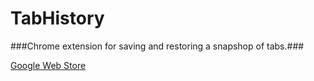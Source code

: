 TabHistory
==========

###Chrome extension for saving and restoring a snapshop of tabs.###

[Google Web Store](https://chrome.google.com/webstore/detail/tabhistory/lmopoieonjfphihdmabeeepjmbolclkd)
